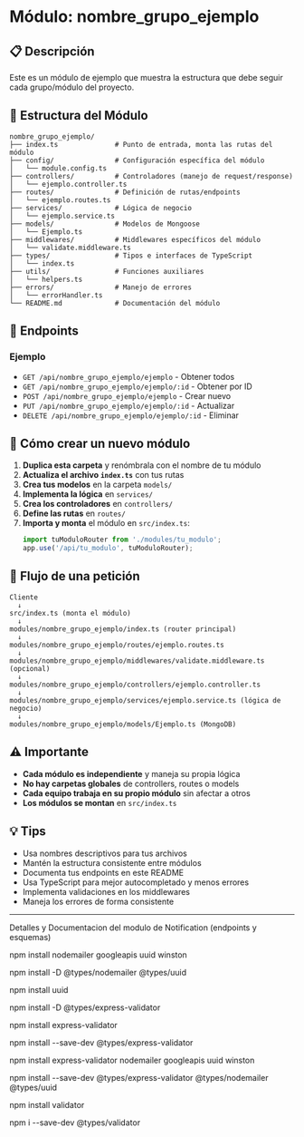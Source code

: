 # Módulo: nombre_grupo_ejemplo

## 📋 Descripción
Este es un módulo de ejemplo que muestra la estructura que debe seguir cada grupo/módulo del proyecto.

## 📁 Estructura del Módulo

```
nombre_grupo_ejemplo/
├── index.ts              # Punto de entrada, monta las rutas del módulo
├── config/               # Configuración específica del módulo
│   └── module.config.ts
├── controllers/          # Controladores (manejo de request/response)
│   └── ejemplo.controller.ts
├── routes/               # Definición de rutas/endpoints
│   └── ejemplo.routes.ts
├── services/             # Lógica de negocio
│   └── ejemplo.service.ts
├── models/               # Modelos de Mongoose
│   └── Ejemplo.ts
├── middlewares/          # Middlewares específicos del módulo
│   └── validate.middleware.ts
├── types/                # Tipos e interfaces de TypeScript
│   └── index.ts
├── utils/                # Funciones auxiliares
│   └── helpers.ts
├── errors/               # Manejo de errores
│   └── errorHandler.ts
└── README.md             # Documentación del módulo
```

## 🔗 Endpoints

### Ejemplo
- `GET /api/nombre_grupo_ejemplo/ejemplo` - Obtener todos
- `GET /api/nombre_grupo_ejemplo/ejemplo/:id` - Obtener por ID
- `POST /api/nombre_grupo_ejemplo/ejemplo` - Crear nuevo
- `PUT /api/nombre_grupo_ejemplo/ejemplo/:id` - Actualizar
- `DELETE /api/nombre_grupo_ejemplo/ejemplo/:id` - Eliminar

## 🚀 Cómo crear un nuevo módulo

1. **Duplica esta carpeta** y renómbrala con el nombre de tu módulo
2. **Actualiza el archivo `index.ts`** con tus rutas
3. **Crea tus modelos** en la carpeta `models/`
4. **Implementa la lógica** en `services/`
5. **Crea los controladores** en `controllers/`
6. **Define las rutas** en `routes/`
7. **Importa y monta** el módulo en `src/index.ts`:
   ```typescript
   import tuModuloRouter from './modules/tu_modulo';
   app.use('/api/tu_modulo', tuModuloRouter);
   ```

## 📝 Flujo de una petición

```
Cliente
  ↓
src/index.ts (monta el módulo)
  ↓
modules/nombre_grupo_ejemplo/index.ts (router principal)
  ↓
modules/nombre_grupo_ejemplo/routes/ejemplo.routes.ts
  ↓
modules/nombre_grupo_ejemplo/middlewares/validate.middleware.ts (opcional)
  ↓
modules/nombre_grupo_ejemplo/controllers/ejemplo.controller.ts
  ↓
modules/nombre_grupo_ejemplo/services/ejemplo.service.ts (lógica de negocio)
  ↓
modules/nombre_grupo_ejemplo/models/Ejemplo.ts (MongoDB)
```

## ⚠️ Importante

- **Cada módulo es independiente** y maneja su propia lógica
- **No hay carpetas globales** de controllers, routes o models
- **Cada equipo trabaja en su propio módulo** sin afectar a otros
- **Los módulos se montan** en `src/index.ts`

## 💡 Tips

- Usa nombres descriptivos para tus archivos
- Mantén la estructura consistente entre módulos
- Documenta tus endpoints en este README
- Usa TypeScript para mejor autocompletado y menos errores
- Implementa validaciones en los middlewares
- Maneja los errores de forma consistente



-------------------------------------------------------------------------------
Detalles y Documentacion del modulo de Notification (endpoints y esquemas)

npm install nodemailer googleapis uuid winston

npm install -D @types/nodemailer @types/uuid

npm install uuid

npm install -D @types/express-validator

npm install express-validator

npm install --save-dev @types/express-validator

npm install express-validator nodemailer googleapis uuid winston

npm install --save-dev @types/express-validator @types/nodemailer @types/uuid

npm install validator

npm i --save-dev @types/validator